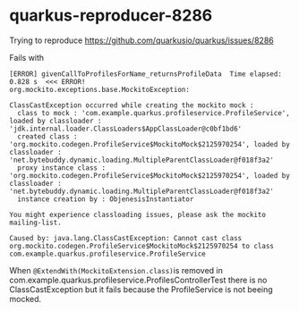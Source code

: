 # quarkus-reproducer-8286

Trying to reproduce https://github.com/quarkusio/quarkus/issues/8286

Fails with 

`````
[ERROR] givenCallToProfilesForName_returnsProfileData  Time elapsed: 0.828 s  <<< ERROR!
org.mockito.exceptions.base.MockitoException:

ClassCastException occurred while creating the mockito mock :
  class to mock : 'com.example.quarkus.profileservice.ProfileService', loaded by classloader : 'jdk.internal.loader.ClassLoaders$AppClassLoader@c0bf1bd6'
  created class : 'org.mockito.codegen.ProfileService$MockitoMock$2125970254', loaded by classloader : 'net.bytebuddy.dynamic.loading.MultipleParentClassLoader@f018f3a2'
  proxy instance class : 'org.mockito.codegen.ProfileService$MockitoMock$2125970254', loaded by classloader : 'net.bytebuddy.dynamic.loading.MultipleParentClassLoader@f018f3a2'
  instance creation by : ObjenesisInstantiator

You might experience classloading issues, please ask the mockito mailing-list.

Caused by: java.lang.ClassCastException: Cannot cast class org.mockito.codegen.ProfileService$MockitoMock$2125970254 to class com.example.quarkus.profileservice.ProfileService
`````

When `@ExtendWith(MockitoExtension.class)`is removed in com.example.quarkus.profileservice.ProfilesControllerTest there is no ClassCastException but it fails because the ProfileService is not beeing mocked.

